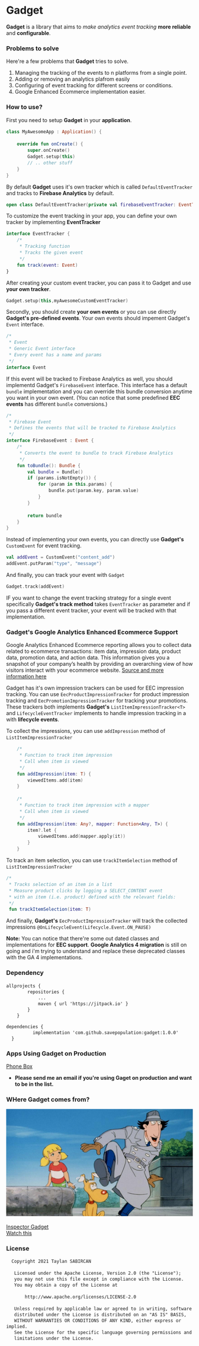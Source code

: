 # Gadget
**Gadget** is a library that aims to _make analytics event tracking_ **more reliable** and **configurable**.<br>

### Problems to solve
Here're a few problems that **Gadget** tries to solve.

1. Managing the tracking of the events to n platforms from a single point.
2. Adding or removing an analytics plafrom easily
3. Configuring of event tracking for different screens or conditions.
4. Google Enhanced Ecommerce implementation easier.  

### How to use?
First you need to setup **Gadget** in your **application**.
```KOTLIN
class MyAwesomeApp : Application() {

    override fun onCreate() {
        super.onCreate()
        Gadget.setup(this)
    	// .. other stuff
    }
}
```
By default **Gadget** uses it's own tracker which is called ```DefaultEventTracker``` and tracks to **Firebase Analytics** by default.
```KOTLIN
open class DefaultEventTracker(private val firebaseEventTracker: EventTracker) : EventTracker {
```
To customize the event tracking in your app, you can define your own tracker by implementing **EventTracker**
```KOTLIN
interface EventTracker {
    /*
     * Tracking function
     * Tracks the given event
     */
    fun track(event: Event)
}
```

After creating your custom event tracker, you can pass it to Gadget and use **your own tracker**.
```KOTLIN
Gadget.setup(this,myAwesomeCustomEventTracker)
```

Secondly, you should create **your own events** or you can use directly **Gadget's pre-defined events**. Your own events should impement Gadget's ```Event``` interface.
```KOTLIN
/*
 * Event
 * Generic Event interface
 * Every event has a name and params
 */
interface Event
```
If this event will be tracked to Firebase Analytics as well, you should implementd Gadget's ```FirebaseEvent``` interface. This interface has a default ```bundle``` implementation and you can override this bundle conversion anytime you want in your own event. (You can notice that some predefined **EEC events** has different ```bundle``` conversions.)
```KOTLIN
/*
 * Firebase Event
 * Defines the events that will be tracked to Firebase Analytics
 */
interface FirebaseEvent : Event {
    /*
     * Converts the event to bundle to track Firebase Analytics
     */
    fun toBundle(): Bundle {
        val bundle = Bundle()
        if (params.isNotEmpty()) {
            for (param in this.params) {
                bundle.put(param.key, param.value)
            }
        }

        return bundle
    }
} 
```

Instead of implementing your own events, you can directly use **Gadget's** ```CustomEvent``` for event tracking.
```KOTLIN
val addEvent = CustomEvent("content_add")
addEvent.putParam("type", "message")
```

And finally, you can track your event with ```Gadget```
```KOTLIN
Gadget.track(addEvent)
```

IF you want to change the event tracking strategy for a single event specifically **Gadget's track method** takes ```EventTracker``` as parameter and if you pass a different event tracker, your event will be tracked with that implementation.

### Gadget's Google Analytics Enhanced Ecommerce Support
Google Analytics Enhanced Ecommerce reporting allows you to collect data related to ecommerce transactions: item data, impression data, product data, promotion data, and action data. This information gives you a snapshot of your company’s health by providing an overarching view of how visitors interact with your ecommerce website. [Source and more information here](https://thegood.com/insights/google-analytics-enhanced-ecommerce/)

Gadget has it's own impression trackers can be used for EEC impression tracking. You can use ```EecProductImpressionTracker``` for product impression tracking and 
```EecPromotionImpressionTracker``` for tracking your promotions. These trackers both implements **Gadget's** ```ListItemImpressionTracker<T>``` and ```LifecycleEventTracker``` implements to handle impression tracking in a with **lifecycle events**.

To collect the impressions, you can use ```addImpression``` method of ```ListItemImpressionTracker```
```KOTLIN
    /*
     * Function to track item impression
     * Call when item is viewed
     */
    fun addImpression(item: T) {
        viewedItems.add(item)
    }

    /*
     * Function to track item impression with a mapper
     * Call when item is viewed
     */
    fun addImpression(item: Any?, mapper: Function<Any, T>) {
        item?.let {
            viewedItems.add(mapper.apply(it))
        }
    }
```

To track an item selection, you can use ```trackItemSelection``` method of ```ListItemImpressionTracker```
```KOTLIN
/*
 * Tracks selection of an item in a list
 * Measure product clicks by logging a SELECT_CONTENT event
 * with an item (i.e. product) defined with the relevant fields:
 */
 fun trackItemSelection(item: T)
```

And finally, **Gadget's** ```EecProductImpressionTracker``` will track the collected impressions ```@OnLifecycleEvent(Lifecycle.Event.ON_PAUSE)```

**Note:** You can notice that there're some out dated classes and implementations for **EEC support**. **Google Analytics 4 migration** is still on going and i'm trying to understand and replace these deprecated classes with the GA 4 implementations.

### Dependency<br>
```
allprojects {
		repositories {
			...
			maven { url 'https://jitpack.io' }
		}
	}
  ```
  ```
  dependencies {
	        implementation 'com.github.savepopulation:gadget:1.0.0'
	}
  ```
  
### Apps Using Gadget on Production
[Phone Box](https://play.google.com/store/apps/details?id=com.raqun.phonebox)<br>
  
  * __Please send me an email if you're using Gaget on production and want to be in the list.__

### WHere Gadget comes from?
![alt text](/art/gadget.jpeg)<br><br>
[Inspector Gadget](https://en.wikipedia.org/wiki/Inspector_Gadget)<br>
[Watch this](https://www.youtube.com/watch?v=rIc13VjeAw8)

### License
```
  Copyright 2021 Taylan SABIRCAN

   Licensed under the Apache License, Version 2.0 (the "License");
   you may not use this file except in compliance with the License.
   You may obtain a copy of the License at

       http://www.apache.org/licenses/LICENSE-2.0

   Unless required by applicable law or agreed to in writing, software
   distributed under the License is distributed on an "AS IS" BASIS,
   WITHOUT WARRANTIES OR CONDITIONS OF ANY KIND, either express or implied.
   See the License for the specific language governing permissions and
   limitations under the License.
```

  

